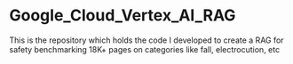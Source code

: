 # Google_Cloud_Vertex_AI_RAG
 This is the repository which holds the code I developed to create a RAG for safety benchmarking 18K+ pages on categories like fall, electrocution, etc
